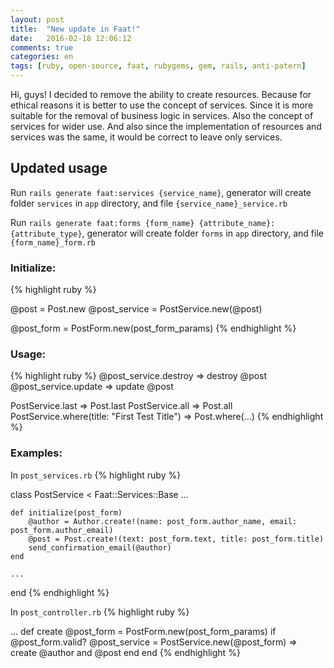 ```yaml
---
layout: post
title:  "New update in Faat!"
date:   2016-02-18 12:06:12
comments: true
categories: en
tags: [ruby, open-source, faat, rubygems, gem, rails, anti-patern]
---
```

Hi, guys! I decided to remove the ability to create resources.
Because for ethical reasons it is better to use the concept of services. Since it is more suitable for the removal of business logic in services. Also the concept of services for wider use. And also since the implementation of resources and services was the same, it would be correct to leave only services.

## Updated usage

Run `rails generate faat:services {service_name}`,
generator will create folder `services` in `app` directory, and file `{service_name}_service.rb`

Run `rails generate faat:forms {form_name} {attribute_name}:{attribute_type}`,
generator will create folder `forms` in `app` directory, and file `{form_name}_form.rb`

### Initialize:
{% highlight ruby %}

@post = Post.new
@post_service = PostService.new(@post)

@post_form = PostForm.new(post_form_params)
{% endhighlight %}

### Usage:
{% highlight ruby %}
@post_service.destroy  => destroy @post
@post_service.update   => update @post

PostService.last     => Post.last
PostService.all      => Post.all
PostService.where(title: "First Test Title") => Post.where(...)
{% endhighlight %}

### Examples:

In `post_services.rb`
{% highlight ruby %}

class PostService < Faat::Services::Base
    ...

    def initialize(post_form)
        @author = Author.create!(name: post_form.author_name, email: post_form.author_email)
        @post = Post.create!(text: post_form.text, title: post_form.title)
        send_confirmation_email(@author)
    end

    ...
end
{% endhighlight %}

In `post_controller.rb`
{% highlight ruby %}

...
def create
    @post_form = PostForm.new(post_form_params)
    if @post_form.valid?
        @post_service = PostService.new(@post_form) => create @author and @post
    end
end
{% endhighlight %}
